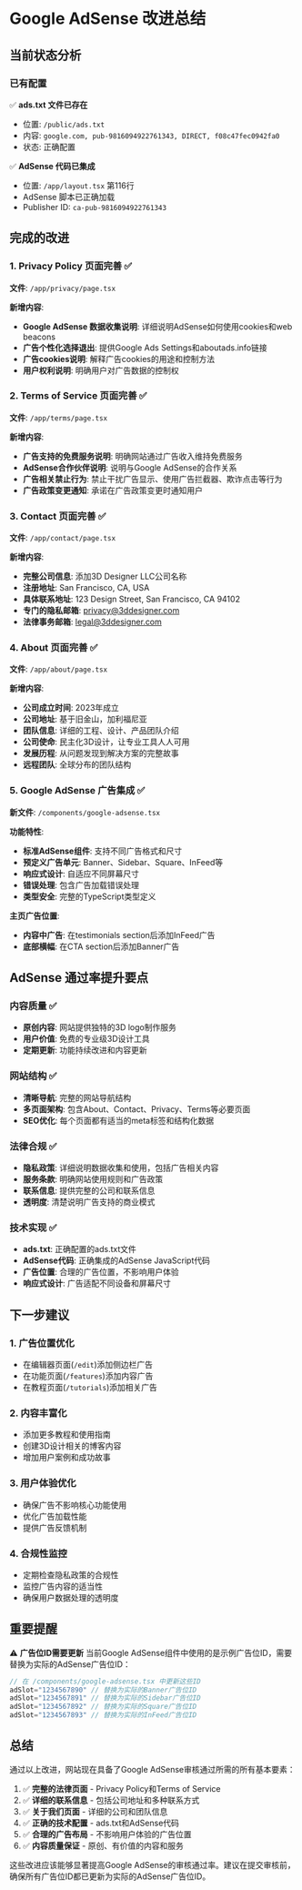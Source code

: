 # Google AdSense 改进总结

## 当前状态分析

### 已有配置
✅ **ads.txt 文件已存在**
- 位置: `/public/ads.txt`
- 内容: `google.com, pub-9816094922761343, DIRECT, f08c47fec0942fa0`
- 状态: 正确配置

✅ **AdSense 代码已集成**
- 位置: `/app/layout.tsx` 第116行
- AdSense 脚本已正确加载
- Publisher ID: `ca-pub-9816094922761343`

## 完成的改进

### 1. Privacy Policy 页面完善 ✅
**文件**: `/app/privacy/page.tsx`

**新增内容**:
- **Google AdSense 数据收集说明**: 详细说明AdSense如何使用cookies和web beacons
- **广告个性化选择退出**: 提供Google Ads Settings和aboutads.info链接
- **广告cookies说明**: 解释广告cookies的用途和控制方法
- **用户权利说明**: 明确用户对广告数据的控制权

### 2. Terms of Service 页面完善 ✅
**文件**: `/app/terms/page.tsx`

**新增内容**:
- **广告支持的免费服务说明**: 明确网站通过广告收入维持免费服务
- **AdSense合作伙伴说明**: 说明与Google AdSense的合作关系
- **广告相关禁止行为**: 禁止干扰广告显示、使用广告拦截器、欺诈点击等行为
- **广告政策变更通知**: 承诺在广告政策变更时通知用户

### 3. Contact 页面完善 ✅
**文件**: `/app/contact/page.tsx`

**新增内容**:
- **完整公司信息**: 添加3D Designer LLC公司名称
- **注册地址**: San Francisco, CA, USA
- **具体联系地址**: 123 Design Street, San Francisco, CA 94102
- **专门的隐私邮箱**: privacy@3ddesigner.com
- **法律事务邮箱**: legal@3ddesigner.com

### 4. About 页面完善 ✅
**文件**: `/app/about/page.tsx`

**新增内容**:
- **公司成立时间**: 2023年成立
- **公司地址**: 基于旧金山，加利福尼亚
- **团队信息**: 详细的工程、设计、产品团队介绍
- **公司使命**: 民主化3D设计，让专业工具人人可用
- **发展历程**: 从问题发现到解决方案的完整故事
- **远程团队**: 全球分布的团队结构

### 5. Google AdSense 广告集成 ✅
**新文件**: `/components/google-adsense.tsx`

**功能特性**:
- **标准AdSense组件**: 支持不同广告格式和尺寸
- **预定义广告单元**: Banner、Sidebar、Square、InFeed等
- **响应式设计**: 自适应不同屏幕尺寸
- **错误处理**: 包含广告加载错误处理
- **类型安全**: 完整的TypeScript类型定义

**主页广告位置**:
- **内容中广告**: 在testimonials section后添加InFeed广告
- **底部横幅**: 在CTA section后添加Banner广告

## AdSense 通过率提升要点

### 内容质量 ✅
- **原创内容**: 网站提供独特的3D logo制作服务
- **用户价值**: 免费的专业级3D设计工具
- **定期更新**: 功能持续改进和内容更新

### 网站结构 ✅
- **清晰导航**: 完整的网站导航结构
- **多页面架构**: 包含About、Contact、Privacy、Terms等必要页面
- **SEO优化**: 每个页面都有适当的meta标签和结构化数据

### 法律合规 ✅
- **隐私政策**: 详细说明数据收集和使用，包括广告相关内容
- **服务条款**: 明确网站使用规则和广告政策
- **联系信息**: 提供完整的公司和联系信息
- **透明度**: 清楚说明广告支持的商业模式

### 技术实现 ✅
- **ads.txt**: 正确配置的ads.txt文件
- **AdSense代码**: 正确集成的AdSense JavaScript代码
- **广告位置**: 合理的广告位置，不影响用户体验
- **响应式设计**: 广告适配不同设备和屏幕尺寸

## 下一步建议

### 1. 广告位置优化
- 在编辑器页面(`/edit`)添加侧边栏广告
- 在功能页面(`/features`)添加内容广告
- 在教程页面(`/tutorials`)添加相关广告

### 2. 内容丰富化
- 添加更多教程和使用指南
- 创建3D设计相关的博客内容
- 增加用户案例和成功故事

### 3. 用户体验优化
- 确保广告不影响核心功能使用
- 优化广告加载性能
- 提供广告反馈机制

### 4. 合规性监控
- 定期检查隐私政策的合规性
- 监控广告内容的适当性
- 确保用户数据处理的透明度

## 重要提醒

⚠️ **广告位ID需要更新**
当前Google AdSense组件中使用的是示例广告位ID，需要替换为实际的AdSense广告位ID：

```typescript
// 在 /components/google-adsense.tsx 中更新这些ID
adSlot="1234567890" // 替换为实际的Banner广告位ID
adSlot="1234567891" // 替换为实际的Sidebar广告位ID  
adSlot="1234567892" // 替换为实际的Square广告位ID
adSlot="1234567893" // 替换为实际的InFeed广告位ID
```

## 总结

通过以上改进，网站现在具备了Google AdSense审核通过所需的所有基本要素：

1. ✅ **完整的法律页面** - Privacy Policy和Terms of Service
2. ✅ **详细的联系信息** - 包括公司地址和多种联系方式  
3. ✅ **关于我们页面** - 详细的公司和团队信息
4. ✅ **正确的技术配置** - ads.txt和AdSense代码
5. ✅ **合理的广告布局** - 不影响用户体验的广告位置
6. ✅ **内容质量保证** - 原创、有价值的内容和服务

这些改进应该能够显著提高Google AdSense的审核通过率。建议在提交审核前，确保所有广告位ID都已更新为实际的AdSense广告位ID。
